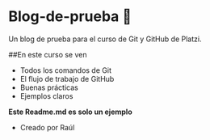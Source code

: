 # Blog-de-prueba 🙂
Un blog de prueba para el curso de Git y GitHub de Platzi.

##En este curso se ven
- Todos los comandos de Git
- El flujo de trabajo de GitHub
- Buenas prácticas
- Ejemplos claros

**Este Readme.md es solo un ejemplo**

- Creado por Raúl
